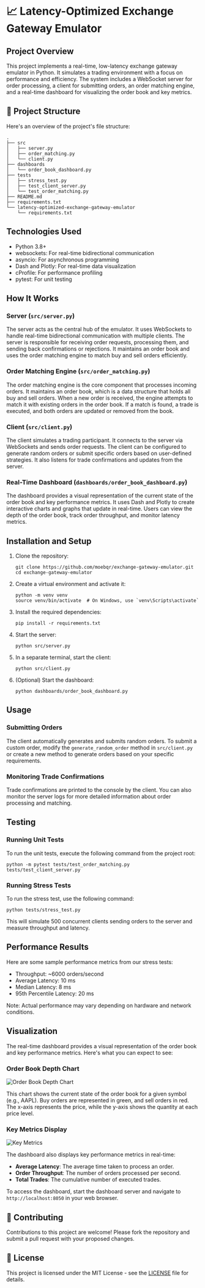 # 📈 Latency-Optimized Exchange Gateway Emulator

## Project Overview

This project implements a real-time, low-latency exchange gateway emulator in Python. It simulates a trading environment with a focus on performance and efficiency. The system includes a WebSocket server for order processing, a client for submitting orders, an order matching engine, and a real-time dashboard for visualizing the order book and key metrics.

## 📁 Project Structure

Here's an overview of the project's file structure:

```
.
├── src
│   ├── server.py
│   ├── order_matching.py
│   └── client.py
├── dashboards
│   └── order_book_dashboard.py
├── tests
│   ├── stress_test.py
│   ├── test_client_server.py
│   └── test_order_matching.py
├── README.md
├── requirements.txt
└── latency-optimized-exchange-gateway-emulator
    └── requirements.txt
```

## Technologies Used

- Python 3.8+
- websockets: For real-time bidirectional communication
- asyncio: For asynchronous programming
- Dash and Plotly: For real-time data visualization
- cProfile: For performance profiling
- pytest: For unit testing

## How It Works

### Server (`src/server.py`)

The server acts as the central hub of the emulator. It uses WebSockets to handle real-time bidirectional communication with multiple clients. The server is responsible for receiving order requests, processing them, and sending back confirmations or rejections. It maintains an order book and uses the order matching engine to match buy and sell orders efficiently.

### Order Matching Engine (`src/order_matching.py`)

The order matching engine is the core component that processes incoming orders. It maintains an order book, which is a data structure that holds all buy and sell orders. When a new order is received, the engine attempts to match it with existing orders in the order book. If a match is found, a trade is executed, and both orders are updated or removed from the book.

### Client (`src/client.py`)

The client simulates a trading participant. It connects to the server via WebSockets and sends order requests. The client can be configured to generate random orders or submit specific orders based on user-defined strategies. It also listens for trade confirmations and updates from the server.

### Real-Time Dashboard (`dashboards/order_book_dashboard.py`)

The dashboard provides a visual representation of the current state of the order book and key performance metrics. It uses Dash and Plotly to create interactive charts and graphs that update in real-time. Users can view the depth of the order book, track order throughput, and monitor latency metrics.

## Installation and Setup

1. Clone the repository:
   ```
   git clone https://github.com/moebqr/exchange-gateway-emulator.git
   cd exchange-gateway-emulator
   ```

2. Create a virtual environment and activate it:
   ```
   python -m venv venv
   source venv/bin/activate  # On Windows, use `venv\Scripts\activate`
   ```

3. Install the required dependencies:
   ```
   pip install -r requirements.txt
   ```

4. Start the server:
   ```
   python src/server.py
   ```

5. In a separate terminal, start the client:
   ```
   python src/client.py
   ```

6. (Optional) Start the dashboard:
   ```
   python dashboards/order_book_dashboard.py
   ```

## Usage

### Submitting Orders

The client automatically generates and submits random orders. To submit a custom order, modify the `generate_random_order` method in `src/client.py` or create a new method to generate orders based on your specific requirements.

### Monitoring Trade Confirmations

Trade confirmations are printed to the console by the client. You can also monitor the server logs for more detailed information about order processing and matching.

## Testing

### Running Unit Tests

To run the unit tests, execute the following command from the project root:

```
python -m pytest tests/test_order_matching.py tests/test_client_server.py
```

### Running Stress Tests

To run the stress test, use the following command:

```
python tests/stress_test.py
```

This will simulate 500 concurrent clients sending orders to the server and measure throughput and latency.

## Performance Results

Here are some sample performance metrics from our stress tests:

- Throughput: ~6000 orders/second
- Average Latency: 10 ms
- Median Latency: 8 ms
- 95th Percentile Latency: 20 ms

Note: Actual performance may vary depending on hardware and network conditions.

## Visualization

The real-time dashboard provides a visual representation of the order book and key performance metrics. Here's what you can expect to see:

### Order Book Depth Chart

![Order Book Depth Chart](docs/images/order_book_depth_chart.png)

This chart shows the current state of the order book for a given symbol (e.g., AAPL). Buy orders are represented in green, and sell orders in red. The x-axis represents the price, while the y-axis shows the quantity at each price level.

### Key Metrics Display

![Key Metrics](docs/images/key_metrics.png)

The dashboard also displays key performance metrics in real-time:

- **Average Latency**: The average time taken to process an order.
- **Order Throughput**: The number of orders processed per second.
- **Total Trades**: The cumulative number of executed trades.

To access the dashboard, start the dashboard server and navigate to `http://localhost:8050` in your web browser.

## 🤝 Contributing

Contributions to this project are welcome! Please fork the repository and submit a pull request with your proposed changes.

## 📜 License

This project is licensed under the MIT License - see the [LICENSE](LICENSE) file for details.
